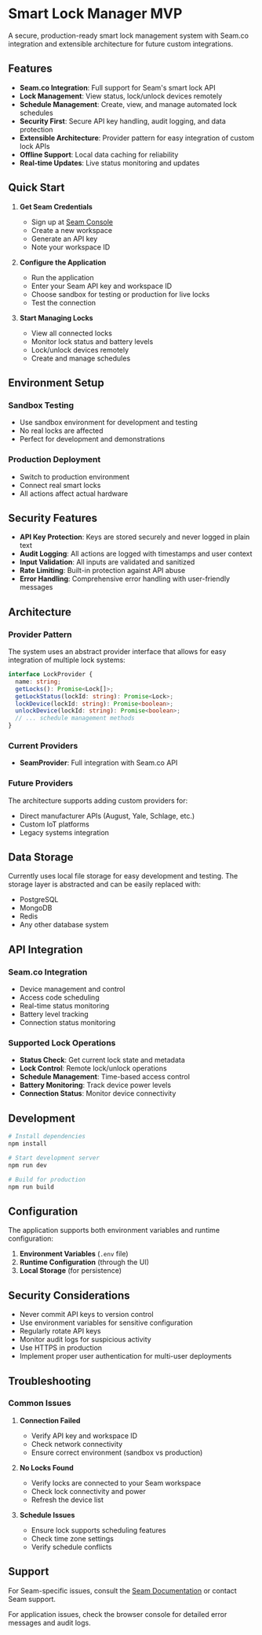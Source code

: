 # Smart Lock Manager MVP

A secure, production-ready smart lock management system with Seam.co integration and extensible architecture for future custom integrations.

## Features

- **Seam.co Integration**: Full support for Seam's smart lock API
- **Lock Management**: View status, lock/unlock devices remotely
- **Schedule Management**: Create, view, and manage automated lock schedules
- **Security First**: Secure API key handling, audit logging, and data protection
- **Extensible Architecture**: Provider pattern for easy integration of custom lock APIs
- **Offline Support**: Local data caching for reliability
- **Real-time Updates**: Live status monitoring and updates

## Quick Start

1. **Get Seam Credentials**
   - Sign up at [Seam Console](https://console.seam.co/)
   - Create a new workspace
   - Generate an API key
   - Note your workspace ID

2. **Configure the Application**
   - Run the application
   - Enter your Seam API key and workspace ID
   - Choose sandbox for testing or production for live locks
   - Test the connection

3. **Start Managing Locks**
   - View all connected locks
   - Monitor lock status and battery levels
   - Lock/unlock devices remotely
   - Create and manage schedules

## Environment Setup

### Sandbox Testing
- Use sandbox environment for development and testing
- No real locks are affected
- Perfect for development and demonstrations

### Production Deployment
- Switch to production environment
- Connect real smart locks
- All actions affect actual hardware

## Security Features

- **API Key Protection**: Keys are stored securely and never logged in plain text
- **Audit Logging**: All actions are logged with timestamps and user context
- **Input Validation**: All inputs are validated and sanitized
- **Rate Limiting**: Built-in protection against API abuse
- **Error Handling**: Comprehensive error handling with user-friendly messages

## Architecture

### Provider Pattern
The system uses an abstract provider interface that allows for easy integration of multiple lock systems:

```typescript
interface LockProvider {
  name: string;
  getLocks(): Promise<Lock[]>;
  getLockStatus(lockId: string): Promise<Lock>;
  lockDevice(lockId: string): Promise<boolean>;
  unlockDevice(lockId: string): Promise<boolean>;
  // ... schedule management methods
}
```

### Current Providers
- **SeamProvider**: Full integration with Seam.co API

### Future Providers
The architecture supports adding custom providers for:
- Direct manufacturer APIs (August, Yale, Schlage, etc.)
- Custom IoT platforms
- Legacy systems integration

## Data Storage

Currently uses local file storage for easy development and testing. The storage layer is abstracted and can be easily replaced with:
- PostgreSQL
- MongoDB
- Redis
- Any other database system

## API Integration

### Seam.co Integration
- Device management and control
- Access code scheduling
- Real-time status monitoring
- Battery level tracking
- Connection status monitoring

### Supported Lock Operations
- **Status Check**: Get current lock state and metadata
- **Lock Control**: Remote lock/unlock operations
- **Schedule Management**: Time-based access control
- **Battery Monitoring**: Track device power levels
- **Connection Status**: Monitor device connectivity

## Development

```bash
# Install dependencies
npm install

# Start development server
npm run dev

# Build for production
npm run build
```

## Configuration

The application supports both environment variables and runtime configuration:

1. **Environment Variables** (`.env` file)
2. **Runtime Configuration** (through the UI)
3. **Local Storage** (for persistence)

## Security Considerations

- Never commit API keys to version control
- Use environment variables for sensitive configuration
- Regularly rotate API keys
- Monitor audit logs for suspicious activity
- Use HTTPS in production
- Implement proper user authentication for multi-user deployments

## Troubleshooting

### Common Issues

1. **Connection Failed**
   - Verify API key and workspace ID
   - Check network connectivity
   - Ensure correct environment (sandbox vs production)

2. **No Locks Found**
   - Verify locks are connected to your Seam workspace
   - Check lock connectivity and power
   - Refresh the device list

3. **Schedule Issues**
   - Ensure lock supports scheduling features
   - Check time zone settings
   - Verify schedule conflicts

## Support

For Seam-specific issues, consult the [Seam Documentation](https://docs.seam.co/) or contact Seam support.

For application issues, check the browser console for detailed error messages and audit logs.